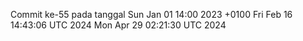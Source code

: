 Commit ke-55 pada tanggal Sun Jan 01 14:00 2023 +0100
Fri Feb 16 14:43:06 UTC 2024
Mon Apr 29 02:21:30 UTC 2024
